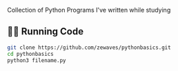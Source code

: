 Collection of Python Programs I've written while studying

## 🧑‍💻 Running Code

```bash
git clone https://github.com/zewaves/pythonbasics.git
cd pythonbasics
python3 filename.py
